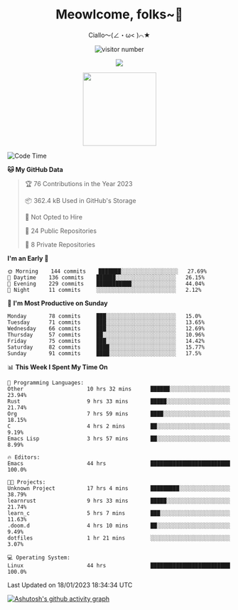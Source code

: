 <div align="center">
  <h1>Meowlcome, folks~👋</h1>
  <p>Ciallo～(∠・ω< )⌒★</p>
</div>

<p align="center">
  <img src="https://count.getloli.com/get/@Ziqi-Yang?theme=rule34" alt="visitor number" />
</p>

<p align="center">
  <img src="https://skillicons.dev/icons?i=c,py,flutter,go,java,js,linux,emacs" />
</p>
<p align="center">
  <img height="165" src="https://github-readme-stats-ruby-one.vercel.app/api?username=Ziqi-Yang&show_icons=true&include_all_commits=true&hide_border=true" />
</p>

<!--START_SECTION:waka-->
![Code Time](http://img.shields.io/badge/Code%20Time-416%20hrs%2016%20mins-blue)

**🐱 My GitHub Data** 

> 🏆 76 Contributions in the Year 2023
 > 
> 📦 362.4 kB Used in GitHub's Storage 
 > 
> 🚫 Not Opted to Hire
 > 
> 📜 24 Public Repositories 
 > 
> 🔑 8 Private Repositories  
 > 
**I'm an Early 🐤** 

```text
🌞 Morning    144 commits    ███████░░░░░░░░░░░░░░░░░░   27.69% 
🌆 Daytime    136 commits    ██████░░░░░░░░░░░░░░░░░░░   26.15% 
🌃 Evening    229 commits    ███████████░░░░░░░░░░░░░░   44.04% 
🌙 Night      11 commits     ░░░░░░░░░░░░░░░░░░░░░░░░░   2.12%

```
📅 **I'm Most Productive on Sunday** 

```text
Monday       78 commits     ███░░░░░░░░░░░░░░░░░░░░░░   15.0% 
Tuesday      71 commits     ███░░░░░░░░░░░░░░░░░░░░░░   13.65% 
Wednesday    66 commits     ███░░░░░░░░░░░░░░░░░░░░░░   12.69% 
Thursday     57 commits     ██░░░░░░░░░░░░░░░░░░░░░░░   10.96% 
Friday       75 commits     ███░░░░░░░░░░░░░░░░░░░░░░   14.42% 
Saturday     82 commits     ████░░░░░░░░░░░░░░░░░░░░░   15.77% 
Sunday       91 commits     ████░░░░░░░░░░░░░░░░░░░░░   17.5%

```


📊 **This Week I Spent My Time On** 

```text
💬 Programming Languages: 
Other                    10 hrs 32 mins      ██████░░░░░░░░░░░░░░░░░░░   23.94% 
Rust                     9 hrs 33 mins       █████░░░░░░░░░░░░░░░░░░░░   21.74% 
Org                      7 hrs 59 mins       ████░░░░░░░░░░░░░░░░░░░░░   18.15% 
C                        4 hrs 2 mins        ██░░░░░░░░░░░░░░░░░░░░░░░   9.19% 
Emacs Lisp               3 hrs 57 mins       ██░░░░░░░░░░░░░░░░░░░░░░░   8.99%

🔥 Editors: 
Emacs                    44 hrs              █████████████████████████   100.0%

🐱‍💻 Projects: 
Unknown Project          17 hrs 4 mins       █████████░░░░░░░░░░░░░░░░   38.79% 
learnrust                9 hrs 33 mins       █████░░░░░░░░░░░░░░░░░░░░   21.74% 
learn_c                  5 hrs 7 mins        ███░░░░░░░░░░░░░░░░░░░░░░   11.63% 
.doom.d                  4 hrs 10 mins       ██░░░░░░░░░░░░░░░░░░░░░░░   9.49% 
dotfiles                 1 hr 21 mins        ░░░░░░░░░░░░░░░░░░░░░░░░░   3.07%

💻 Operating System: 
Linux                    44 hrs              █████████████████████████   100.0%

```


 Last Updated on 18/01/2023 18:34:34 UTC
<!--END_SECTION:waka-->


[![Ashutosh's github activity graph](https://github-readme-activity-graph.cyclic.app/graph?username=Ziqi-Yang&theme=github)](https://github.com/ashutosh00710/github-readme-activity-graph)
